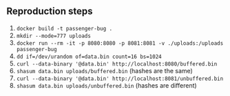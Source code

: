 ## Reproduction steps

1. `docker build -t passenger-bug .`
2. `mkdir --mode=777 uploads`
3. `docker run --rm -it -p 8080:8080 -p 8081:8081 -v ./uploads:/uploads passenger-bug`
4. `dd if=/dev/urandom of=data.bin count=16 bs=1024`
5. `curl --data-binary '@data.bin' http://localhost:8080/buffered.bin`
6. `shasum data.bin uploads/buffered.bin` (hashes are the same)
7. `curl --data-binary '@data.bin' http://localhost:8081/unbuffered.bin`
8. `shasum data.bin uploads/unbuffered.bin` (hashes are different)
